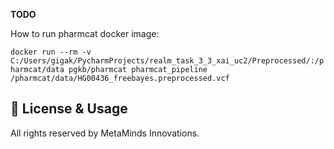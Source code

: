 **TODO**

How to run pharmcat docker image:

`docker run --rm -v C:/Users/gigak/PycharmProjects/realm_task_3_3_xai_uc2/Preprocessed/:/pharmcat/data pgkb/pharmcat pharmcat_pipeline /pharmcat/data/HG00436_freebayes.preprocessed.vcf`

## 📜 License & Usage

All rights reserved by MetaMinds Innovations.
